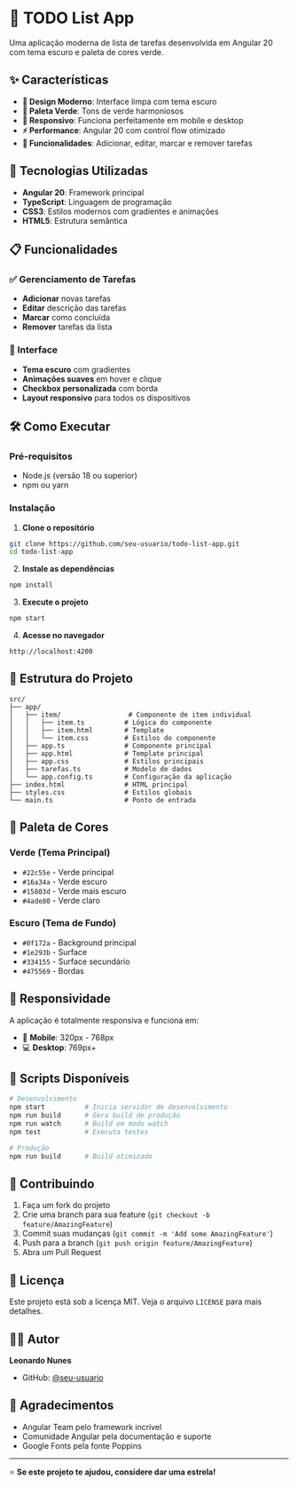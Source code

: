 # 🌱 TODO List App

Uma aplicação moderna de lista de tarefas desenvolvida em Angular 20 com tema escuro e paleta de cores verde.

## ✨ Características

- **🎨 Design Moderno**: Interface limpa com tema escuro
- **🌿 Paleta Verde**: Tons de verde harmoniosos
- **📱 Responsivo**: Funciona perfeitamente em mobile e desktop
- **⚡ Performance**: Angular 20 com control flow otimizado
- **🎯 Funcionalidades**: Adicionar, editar, marcar e remover tarefas

## 🚀 Tecnologias Utilizadas

- **Angular 20**: Framework principal
- **TypeScript**: Linguagem de programação
- **CSS3**: Estilos modernos com gradientes e animações
- **HTML5**: Estrutura semântica

## 📋 Funcionalidades

### ✅ Gerenciamento de Tarefas
- **Adicionar** novas tarefas
- **Editar** descrição das tarefas
- **Marcar** como concluída
- **Remover** tarefas da lista

### 🎨 Interface
- **Tema escuro** com gradientes
- **Animações suaves** em hover e clique
- **Checkbox personalizada** com borda
- **Layout responsivo** para todos os dispositivos

## 🛠️ Como Executar

### Pré-requisitos
- Node.js (versão 18 ou superior)
- npm ou yarn

### Instalação

1. **Clone o repositório**
```bash
git clone https://github.com/seu-usuario/todo-list-app.git
cd todo-list-app
```

2. **Instale as dependências**
```bash
npm install
```

3. **Execute o projeto**
```bash
npm start
```

4. **Acesse no navegador**
```
http://localhost:4200
```

## 📁 Estrutura do Projeto

```
src/
├── app/
│   ├── item/                 # Componente de item individual
│   │   ├── item.ts          # Lógica do componente
│   │   ├── item.html        # Template
│   │   └── item.css         # Estilos do componente
│   ├── app.ts               # Componente principal
│   ├── app.html             # Template principal
│   ├── app.css              # Estilos principais
│   ├── tarefas.ts           # Modelo de dados
│   └── app.config.ts        # Configuração da aplicação
├── index.html               # HTML principal
├── styles.css               # Estilos globais
└── main.ts                  # Ponto de entrada
```

## 🎨 Paleta de Cores

### Verde (Tema Principal)
- `#22c55e` - Verde principal
- `#16a34a` - Verde escuro
- `#15803d` - Verde mais escuro
- `#4ade80` - Verde claro

### Escuro (Tema de Fundo)
- `#0f172a` - Background principal
- `#1e293b` - Surface
- `#334155` - Surface secundário
- `#475569` - Bordas

## 📱 Responsividade

A aplicação é totalmente responsiva e funciona em:
- 📱 **Mobile**: 320px - 768px
- 💻 **Desktop**: 769px+

## 🔧 Scripts Disponíveis

```bash
# Desenvolvimento
npm start          # Inicia servidor de desenvolvimento
npm run build      # Gera build de produção
npm run watch      # Build em modo watch
npm test           # Executa testes

# Produção
npm run build      # Build otimizado
```

## 🤝 Contribuindo

1. Faça um fork do projeto
2. Crie uma branch para sua feature (`git checkout -b feature/AmazingFeature`)
3. Commit suas mudanças (`git commit -m 'Add some AmazingFeature'`)
4. Push para a branch (`git push origin feature/AmazingFeature`)
5. Abra um Pull Request

## 📄 Licença

Este projeto está sob a licença MIT. Veja o arquivo `LICENSE` para mais detalhes.

## 👨‍💻 Autor

**Leonardo Nunes**
- GitHub: [@seu-usuario](https://github.com/seu-usuario)

## 🙏 Agradecimentos

- Angular Team pelo framework incrível
- Comunidade Angular pela documentação e suporte
- Google Fonts pela fonte Poppins

---

⭐ **Se este projeto te ajudou, considere dar uma estrela!**
